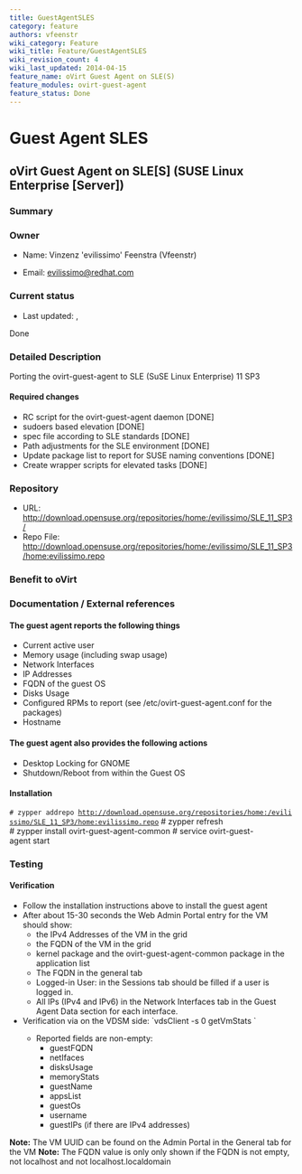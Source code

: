 ```yaml
---
title: GuestAgentSLES
category: feature
authors: vfeenstr
wiki_category: Feature
wiki_title: Feature/GuestAgentSLES
wiki_revision_count: 4
wiki_last_updated: 2014-04-15
feature_name: oVirt Guest Agent on SLE(S)
feature_modules: ovirt-guest-agent
feature_status: Done
---
```


# Guest Agent SLES

## oVirt Guest Agent on SLE[S] (SUSE Linux Enterprise [Server])

### Summary

### Owner

*   Name: Vinzenz 'evilissimo' Feenstra (Vfeenstr)

<!-- -->

*   Email: <evilissimo@redhat.com>

### Current status

*   Last updated: ,

Done

### Detailed Description

Porting the ovirt-guest-agent to SLE (SuSE Linux Enterprise) 11 SP3

#### Required changes

*   RC script for the ovirt-guest-agent daemon [DONE]
*   sudoers based elevation [DONE]
*   spec file according to SLE standards [DONE]
*   Path adjustments for the SLE environment [DONE]
*   Update package list to report for SUSE naming conventions [DONE]
*   Create wrapper scripts for elevated tasks [DONE]

### Repository

*   URL: <http://download.opensuse.org/repositories/home:/evilissimo/SLE_11_SP3/>
*   Repo File: <http://download.opensuse.org/repositories/home:/evilissimo/SLE_11_SP3/home:evilissimo.repo>

### Benefit to oVirt

### Documentation / External references

#### The guest agent reports the following things

*   Current active user
*   Memory usage (including swap usage)
*   Network Interfaces
*   IP Addresses
*   FQDN of the guest OS
*   Disks Usage
*   Configured RPMs to report (see /etc/ovirt-guest-agent.conf for the packages)
*   Hostname

#### The guest agent also provides the following actions

*   Desktop Locking for GNOME
*   Shutdown/Reboot from within the Guest OS

#### Installation

`# zypper addrepo `[`http://download.opensuse.org/repositories/home:/evilissimo/SLE_11_SP3/home:evilissimo.repo`](http://download.opensuse.org/repositories/home:/evilissimo/SLE_11_SP3/home:evilissimo.repo)
      # zypper refresh
      # zypper install ovirt-guest-agent-common
      # service ovirt-guest-agent start 

### Testing

#### Verification

*   Follow the installation instructions above to install the guest agent
*   After about 15-30 seconds the Web Admin Portal entry for the VM should show:
    -   the IPv4 Addresses of the VM in the grid
    -   the FQDN of the VM in the grid
    -   kernel package and the ovirt-guest-agent-common package in the application list
    -   The FQDN in the general tab
    -   Logged-in User: in the Sessions tab should be filled if a user is logged in.
    -   All IPs (IPv4 and IPv6) in the Network Interfaces tab in the Guest Agent Data section for each interface.
*   Verification via on the VDSM side: \`vdsClient -s 0 getVmStats <VM UUID>\`
    -   Reported fields are non-empty:
        -   guestFQDN
        -   netIfaces
        -   disksUsage
        -   memoryStats
        -   guestName
        -   appsList
        -   guestOs
        -   username
        -   guestIPs (if there are IPv4 addresses)

**Note:** The VM UUID can be found on the Admin Portal in the General tab for the VM **Note:** The FQDN value is only only shown if the FQDN is not empty, not localhost and not localhost.localdomain



